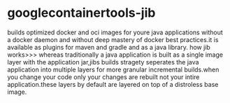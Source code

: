 # googlecontainertools-jib
builds optimized docker and oci images for youre java applications 
without a docker daemon and without deep mastery of docker best practices.it is available as plugins for maven and gradle and as a java library.
how jib works>>> whereas traditionally a java application is built as a single image layer with the application jar,jibs builds stragety seperates the java application into multiple layers for more granular incremental builds.when you change your code only your changes are rebuilt not your intire application.these layers by default are layered on top of a distroless base image.

